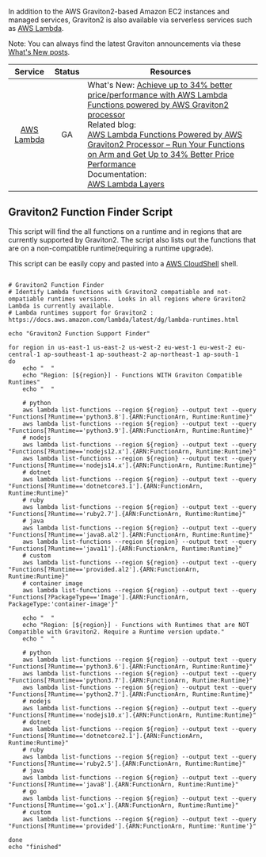 In addition to the AWS Graviton2-based Amazon EC2 instances and managed services, Graviton2 is also available via serverless services such as [AWS Lambda](https://aws.amazon.com/lambda/). 

Note: You can always find the latest Graviton announcements via these [What's New posts](https://aws.amazon.com/new/?whats-new-content-all.sort-by=item.additionalFields.postDateTime&whats-new-content-all.sort-order=desc&whats-new-content-all.q=Graviton&whats-new-content-all.q_operator=AND#What.27s_New_Feed).

Service | Status | Resources |
 :-: | :-: | --- |
[AWS Lambda](https://aws.amazon.com/lambda/) | GA | What's New: [Achieve up to 34% better price/performance with AWS Lambda Functions powered by AWS Graviton2 processor](https://aws.amazon.com/about-aws/whats-new/2021/09/better-price-performance-aws-lambda-functions-aws-graviton2-processor/) <br>Related blog: <br>[AWS Lambda Functions Powered by AWS Graviton2 Processor – Run Your Functions on Arm and Get Up to 34% Better Price Performance](https://aws.amazon.com/blogs/aws/aws-lambda-functions-powered-by-aws-graviton2-processor-run-your-functions-on-arm-and-get-up-to-34-better-price-performance/)<br>Documentation:<br>[AWS Lambda Layers](https://docs.aws.amazon.com/lambda/latest/dg/configuration-layers.html)


## Graviton2 Function Finder Script

This script will find the all functions on a runtime and in regions that are currently supported by Graviton2.  The script also lists out the functions that are on a non-compatible runtime(requiring a runtime upgrade).

This script can be easily copy and pasted into a [AWS CloudShell](https://aws.amazon.com/cloudshell/) shell.  

```

# Graviton2 Function Finder
# Identify Lambda functions with Graviton2 compatiable and not-ompatiable runtimes versions.  Looks in all regions where Graviton2 Lambda is currently available.
# Lambda runtimes support for Graviton2 : https://docs.aws.amazon.com/lambda/latest/dg/lambda-runtimes.html

echo "Graviton2 Function Support Finder"

for region in us-east-1 us-east-2 us-west-2 eu-west-1 eu-west-2 eu-central-1 ap-southeast-1 ap-southeast-2 ap-northeast-1 ap-south-1
do
    echo "  "
    echo "Region: [${region}] - Functions WITH Graviton Compatible Runtimes"
    echo "  "

    # python
    aws lambda list-functions --region ${region} --output text --query "Functions[?Runtime=='python3.8'].{ARN:FunctionArn, Runtime:Runtime}"
    aws lambda list-functions --region ${region} --output text --query "Functions[?Runtime=='python3.9'].{ARN:FunctionArn, Runtime:Runtime}"
    # nodejs
    aws lambda list-functions --region ${region} --output text --query "Functions[?Runtime=='nodejs12.x'].{ARN:FunctionArn, Runtime:Runtime}"
    aws lambda list-functions --region ${region} --output text --query "Functions[?Runtime=='nodejs14.x'].{ARN:FunctionArn, Runtime:Runtime}"
    # dotnet
    aws lambda list-functions --region ${region} --output text --query "Functions[?Runtime=='dotnetcore3.1'].{ARN:FunctionArn, Runtime:Runtime}"
    # ruby
    aws lambda list-functions --region ${region} --output text --query "Functions[?Runtime=='ruby2.7'].{ARN:FunctionArn, Runtime:Runtime}"
    # java
    aws lambda list-functions --region ${region} --output text --query "Functions[?Runtime=='java8.al2'].{ARN:FunctionArn, Runtime:Runtime}"
    aws lambda list-functions --region ${region} --output text --query "Functions[?Runtime=='java11'].{ARN:FunctionArn, Runtime:Runtime}"
    # custom
    aws lambda list-functions --region ${region} --output text --query "Functions[?Runtime=='provided.al2'].{ARN:FunctionArn, Runtime:Runtime}"
    # container image
    aws lambda list-functions --region ${region} --output text --query "Functions[?PackageType=='Image'].{ARN:FunctionArn, PackageType:'container-image'}"

    echo "  "
    echo "Region: [${region}] - Functions with Runtimes that are NOT Compatible with Graviton2. Require a Runtime version update."
    echo "  "

    # python
    aws lambda list-functions --region ${region} --output text --query "Functions[?Runtime=='python3.6'].{ARN:FunctionArn, Runtime:Runtime}"
    aws lambda list-functions --region ${region} --output text --query "Functions[?Runtime=='python3.7'].{ARN:FunctionArn, Runtime:Runtime}"
    aws lambda list-functions --region ${region} --output text --query "Functions[?Runtime=='python2.7'].{ARN:FunctionArn, Runtime:Runtime}"
    # nodejs
    aws lambda list-functions --region ${region} --output text --query "Functions[?Runtime=='nodejs10.x'].{ARN:FunctionArn, Runtime:Runtime}"
    # dotnet
    aws lambda list-functions --region ${region} --output text --query "Functions[?Runtime=='dotnetcore2.1'].{ARN:FunctionArn, Runtime:Runtime}"
    # ruby
    aws lambda list-functions --region ${region} --output text --query "Functions[?Runtime=='ruby2.5'].{ARN:FunctionArn, Runtime:Runtime}"
    # java
    aws lambda list-functions --region ${region} --output text --query "Functions[?Runtime=='java8'].{ARN:FunctionArn, Runtime:Runtime}"
    # go
    aws lambda list-functions --region ${region} --output text --query "Functions[?Runtime=='go1.x'].{ARN:FunctionArn, Runtime:Runtime}"
    # custom
    aws lambda list-functions --region ${region} --output text --query "Functions[?Runtime=='provided'].{ARN:FunctionArn, Runtime:'Runtime'}"

done
echo "finished"

```
